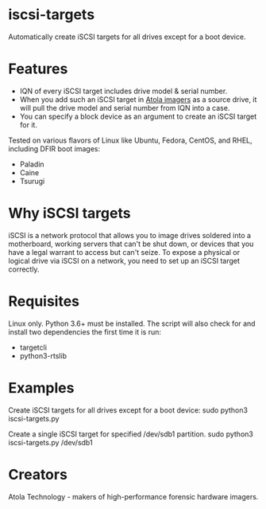 # iscsi-targets
Automatically create iSCSI targets for all drives except for a boot device.

# Features
- IQN of every iSCSI target includes drive model & serial number.
- When you add such an iSCSI target in [Atola imagers](https://atola.com/products/) as a source drive, it will pull the drive model and serial number from IQN into a case.
- You can specify a block device as an argument to create an iSCSI target for it.

Tested on various flavors of Linux like Ubuntu, Fedora, CentOS, and RHEL, including DFIR boot images:
- Paladin
- Caine
- Tsurugi

# Why iSCSI targets
iSCSI is a network protocol that allows you to image drives soldered into a motherboard, working servers that can't be shut down, or devices that you have a legal warrant to access but can't seize.
To expose a physical or logical drive via iSCSI on a network, you need to set up an iSCSI target correctly.

# Requisites
Linux only. Python 3.6+ must be installed. 
The script will also check for and install two dependencies the first time it is run:
- targetcli
- python3-rtslib

# Examples
Create iSCSI targets for all drives except for a boot device:
sudo python3 iscsi-targets.py

Create a single iSCSI target for specified /dev/sdb1 partition.
sudo python3 iscsi-targets.py /dev/sdb1

# Creators
Atola Technology - makers of high-performance forensic hardware imagers.
